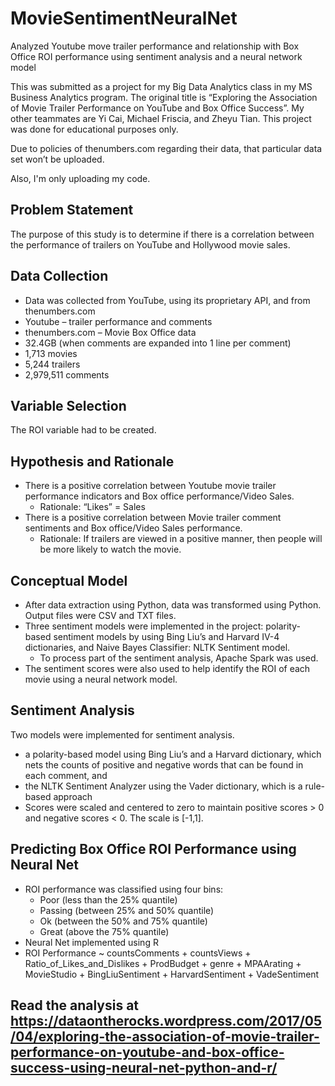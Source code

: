 # MovieSentimentNeuralNet
Analyzed Youtube move trailer performance and relationship with Box Office ROI performance using sentiment analysis and a neural network model

This was submitted as a project for my Big Data Analytics class in my MS Business Analytics program. The original title is “Exploring the Association of Movie Trailer Performance on YouTube and Box Office Success”. My other teammates are Yi Cai, Michael Friscia, and Zheyu Tian. This project was done for educational purposes only. 

Due to policies of thenumbers.com regarding their data, that particular data set won’t be uploaded.

Also, I'm only uploading my code.

## Problem Statement
The purpose of this study is to determine if there is a correlation between the performance of trailers on YouTube and Hollywood movie sales.

## Data Collection
- Data was collected from YouTube, using its proprietary API, and from thenumbers.com
- Youtube – trailer performance and comments
- thenumbers.com – Movie Box Office data
- 32.4GB (when comments are expanded into 1 line per comment)
- 1,713 movies
- 5,244 trailers
- 2,979,511 comments

## Variable Selection
The ROI variable had to be created.

## Hypothesis and Rationale
- There is a positive correlation between Youtube movie trailer performance indicators  and Box office performance/Video Sales.
  - Rationale: “Likes” = Sales
- There is a positive correlation between Movie trailer comment sentiments and Box office/Video Sales  performance.
  - Rationale: If trailers are viewed in a positive manner, then people will be more likely to watch the movie. 
  
## Conceptual Model
- After data extraction using Python, data was transformed using Python. Output files were CSV and TXT files.
- Three sentiment models were implemented in the project: polarity-based sentiment models by using Bing Liu’s and Harvard IV-4 dictionaries, and Naive Bayes Classifier: NLTK Sentiment model.
  - To process part of the sentiment analysis, Apache Spark was used.
- The sentiment scores were also used to help identify the ROI of each movie using a neural network model.

## Sentiment Analysis
Two models were implemented for sentiment analysis.
- a polarity-based model using Bing Liu’s and a Harvard dictionary, which nets the counts of positive and negative words that can be found in each comment, and
- the NLTK Sentiment Analyzer using the Vader dictionary, which is a rule-based approach
- Scores were scaled and centered to zero to maintain positive scores > 0 and negative scores < 0. The scale is [-1,1].

## Predicting Box Office ROI Performance using Neural Net
- ROI performance was classified using four bins:
  - Poor (less than the 25% quantile)
  - Passing (between 25% and 50% quantile)
  - Ok (between the 50% and 75% quantile)
  - Great (above the  75% quantile)
- Neural Net implemented using R
- ROI Performance ~ countsComments + countsViews + Ratio_of_Likes_and_Dislikes + ProdBudget + genre + MPAArating + MovieStudio + BingLiuSentiment + HarvardSentiment + VadeSentiment

## Read the analysis at https://dataontherocks.wordpress.com/2017/05/04/exploring-the-association-of-movie-trailer-performance-on-youtube-and-box-office-success-using-neural-net-python-and-r/
